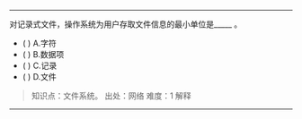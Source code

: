 ---
对记录式文件，操作系统为用户存取文件信息的最小单位是_____ 。
- ( ) A.字符 
- ( ) B.数据项 
- ( ) C.记录 
- ( ) D.文件

> 知识点：文件系统。
> 出处：网络
> 难度：1
> 解释

---